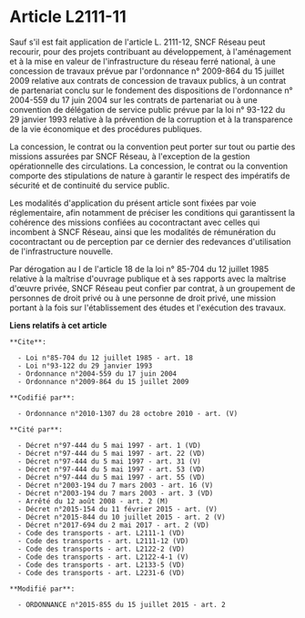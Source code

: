 # Article L2111-11

Sauf s'il est fait application de l'article L. 2111-12, SNCF Réseau peut recourir, pour des projets contribuant au
développement, à l'aménagement et à la mise en valeur de l'infrastructure du réseau ferré national, à une concession de
travaux prévue par l'ordonnance n° 2009-864 du 15 juillet 2009 relative aux contrats de concession de travaux publics, à un
contrat de partenariat conclu sur le fondement des dispositions de l'ordonnance n° 2004-559 du 17 juin 2004 sur les contrats
de partenariat ou à une convention de délégation de service public prévue par la loi n° 93-122 du 29 janvier 1993 relative à
la prévention de la corruption et à la transparence de la vie économique et des procédures publiques. 

La concession, le contrat ou la convention peut porter sur tout ou partie des missions assurées par SNCF Réseau, à
l'exception de la gestion opérationnelle des circulations. La concession, le contrat ou la convention comporte des
stipulations de nature à garantir le respect des impératifs de sécurité et de continuité du service public. 

Les modalités d'application du présent article sont fixées par voie réglementaire, afin notamment de préciser les conditions
qui garantissent la cohérence des missions confiées au cocontractant avec celles qui incombent à SNCF Réseau, ainsi que les
modalités de rémunération du cocontractant ou de perception par ce dernier des redevances d'utilisation de l'infrastructure
nouvelle. 

Par dérogation au I de l'article 18 de la loi n° 85-704 du 12 juillet 1985 relative à la maîtrise d'ouvrage publique et à ses
rapports avec la maîtrise d'œuvre privée, SNCF Réseau peut confier par contrat, à un groupement de personnes de droit privé
ou à une personne de droit privé, une mission portant à la fois sur l'établissement des études et l'exécution des travaux.

**Liens relatifs à cet article**

	**Cite**:

	  - Loi n°85-704 du 12 juillet 1985 - art. 18
	  - Loi n°93-122 du 29 janvier 1993
	  - Ordonnance n°2004-559 du 17 juin 2004
	  - Ordonnance n°2009-864 du 15 juillet 2009

	**Codifié par**:

	  - Ordonnance n°2010-1307 du 28 octobre 2010 - art. (V)

	**Cité par**:

	  - Décret n°97-444 du 5 mai 1997 - art. 1 (VD)
	  - Décret n°97-444 du 5 mai 1997 - art. 22 (VD)
	  - Décret n°97-444 du 5 mai 1997 - art. 31 (V)
	  - Décret n°97-444 du 5 mai 1997 - art. 53 (VD)
	  - Décret n°97-444 du 5 mai 1997 - art. 55 (VD)
	  - Décret n°2003-194 du 7 mars 2003 - art. 16 (V)
	  - Décret n°2003-194 du 7 mars 2003 - art. 3 (VD)
	  - Arrêté du 12 août 2008 - art. 2 (M)
	  - Décret n°2015-154 du 11 février 2015 - art. (V)
	  - Décret n°2015-844 du 10 juillet 2015 - art. 2 (V)
	  - Décret n°2017-694 du 2 mai 2017 - art. 2 (VD)
	  - Code des transports - art. L2111-1 (VD)
	  - Code des transports - art. L2111-12 (VD)
	  - Code des transports - art. L2122-2 (VD)
	  - Code des transports - art. L2122-4-1 (V)
	  - Code des transports - art. L2133-5 (VD)
	  - Code des transports - art. L2231-6 (VD)

	**Modifié par**:

	  - ORDONNANCE n°2015-855 du 15 juillet 2015 - art. 2
